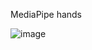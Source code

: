 MediaPipe hands

![image](https://user-images.githubusercontent.com/111834126/233910766-9e9f5067-a31b-4e64-b908-e48dbebfefe9.png)
